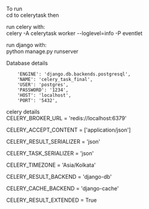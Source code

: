To run  
cd to celerytask then

run celery with:   
celery -A celerytask worker --loglevel=info -P eventlet  

run django with:   
python manage.py runserver  

Database details

  
        'ENGINE': 'django.db.backends.postgresql',  
        'NAME': 'celery_task_final',
        'USER': 'postgres',
        'PASSWORD': '1234',
        'HOST': 'localhost',
        'PORT': '5432',  
celery details  
CELERY_BROKER_URL = 'redis://localhost:6379'  

CELERY_ACCEPT_CONTENT = ['application/json']  

CELERY_RESULT_SERIALIZER = 'json'  

CELERY_TASK_SERIALIZER = 'json'  

CELERY_TIMEZONE = 'Asia/Kolkata'  

CELERY_RESULT_BACKEND = 'django-db'  

CELERY_CACHE_BACKEND = 'django-cache'  

CELERY_RESULT_EXTENDED = True